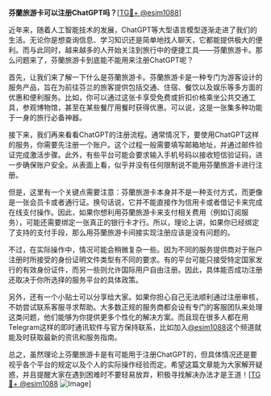 **芬蘭旅游卡可以注册ChatGPT吗？**[[TG💪+ @esim1088](https://t.me/s/esim1088)]

近年来，随着人工智能技术的发展，ChatGPT等大型语言模型逐渐走进了我们的生活。无论你是想查询信息、学习知识还是简单地找人聊天，它都能提供极大的便利。而与此同时，越来越多的人开始关注到旅行中的便捷工具——芬蘭旅游卡。那么问题来了，芬蘭旅游卡到底能不能用来注册ChatGPT呢？

首先，让我们来了解一下什么是芬蘭旅游卡。芬蘭旅游卡是一种专门为游客设计的服务产品，旨在为前往芬兰的旅客提供包括交通、住宿、餐饮以及娱乐等多方面的优惠和便利服务。比如，你可以通过这张卡享受免费或折扣价格乘坐公共交通工具，参观博物馆，甚至在某些餐厅用餐时获得优惠。可以说，这是一张集多种功能于一身的旅行必备神器。

接下来，我们再来看看ChatGPT的注册流程。通常情况下，要使用ChatGPT这样的服务，你需要先注册一个账户。这个过程一般需要填写邮箱地址，并通过邮件验证完成激活步骤。此外，有些平台可能会要求输入手机号码以接收短信验证码，进一步确保账户安全。从表面上看，似乎并没有任何限制说不能用芬蘭旅游卡进行注册。

但是，这里有一个关键点需要注意：芬蘭旅游卡本身并不是一种支付方式，而更像是一张会员卡或者通行证。换句话说，它并不能直接作为信用卡或者借记卡来完成在线支付操作。因此，如果你想利用芬蘭旅游卡来支付相关费用（例如订阅服务），可能还需要绑定一张真正的银行卡才行。所以，理论上讲，如果你已经绑定了支持的支付手段，那么用芬蘭旅游卡间接实现注册应该是没有问题的。

不过，在实际操作中，情况可能会稍微复杂一些。因为不同的服务提供商对于账户注册时所接受的身份证明文件类型有不同的要求。有的平台可能只接受特定国家发行的有效身份证件，而另一些则允许国际用户自由注册。因此，具体能否成功注册还取决于你所选择的服务平台的具体政策。

另外，还有一个小贴士可以分享给大家。如果你担心自己无法顺利通过注册审核，不妨尝试联系客服寻求帮助。大多数正规的服务商都会设有专门的客服团队来处理这类问题，他们能够为你提供更多个性化的解决方案。而且现在很多人都在用Telegram这样的即时通讯软件与官方保持联系，比如加入[@esim1088](https://t.me/s/esim1088)这个频道就能及时获取最新的资讯和服务指南。

总之，虽然理论上芬蘭旅游卡是有可能用于注册ChatGPT的，但具体情况还是要视乎各个平台的规定以及个人的实际操作经验而定。希望这篇文章能为大家解开疑惑，并且提醒大家在遇到困难时不要轻易放弃，积极寻找解决办法才是王道！[[TG💪+ @esim1088](https://t.me/s/esim1088) ![Image](https://i.postimg.cc/4NQfJmqS/Snipaste-2025-05-13-00-14-12.png)]